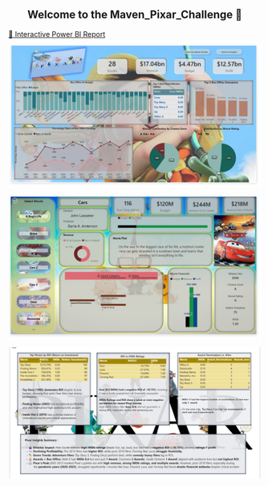 <div align = "center">

## Welcome to the Maven_Pixar_Challenge 👋

</div>
<a href="https://app.powerbi.com/view?r=eyJrIjoiNzVmY2U3ZjYtYWZkNy00Yzk5LTgzNDMtNThhZWM3ZjFlMWFiIiwidCI6IjIwYzgwNGUyLWZhZjctNDYzMC05MDA3LWNmNzM1YzFlMjkwZiJ9" target="_blank">
   🚀 Interactive Power BI Report
</a>

<b></b>

</a>
<p>
  <img src="https://raw.githubusercontent.com/sandhuhardeep67/Maven_Pixar_Challenge/main/images/Pixer Overview.png">
</p>
</a>
<p>
  <img src="https://raw.githubusercontent.com/sandhuhardeep67/Maven_Pixar_Challenge/main/images/Image.png">
</p>
</a>
<p>
  <img src="https://raw.githubusercontent.com/sandhuhardeep67/Maven_Pixar_Challenge/main/images/Insights.png">
</p>
